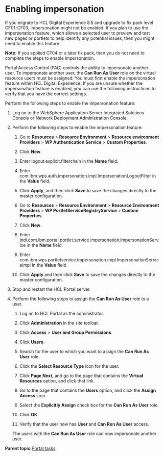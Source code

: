 # Enabling impersonation 

If you migrate to HCL Digital Experience 8.5 and upgrade to fix pack level CF01-CF03, impersonation might not be enabled. If you plan to use the impersonation feature, which allows a selected user to preview and test new pages or portlets to help identify any potential issues, then you might need to enable this feature.

**Note:** If you applied CF04 or a later fix pack, then you do not need to complete the steps to enable impersonation.

Portal Access Control \(PAC\) controls the ability to impersonate another user. To impersonate another user, the **Can Run As User** role on the virtual resource users must be assigned. You must first enable the impersonation feature within HCL Digital Experience. If you are unsure whether the impersonation feature is enabled, you can use the following instructions to verify that you have the correct settings.

Perform the following steps to enable the impersonation feature:

1.  Log on to the WebSphere Application Server Integrated Solutions Console or Network Deployment Administration Console.

2.  Perform the following steps to enable the impersonation feature:

    1.  Go to **Resources** \> **Resource Environment** \> **Resource environment Providers** \> **WP Authentication Service** \> **Custom Properties**.

    2.  Click **New**.

    3.  Enter logout.explicit.filterchain in the **Name** field.

    4.  Enter com.ibm.wps.auth.impersonation.impl.ImpersonationLogoutFilter in the **Value** field.

    5.  Click **Apply**, and then click **Save** to save the changes directly to the master configuration.

    6.  Go to **Resources** \> **Resource Environment** \> **Resource Environment Providers** \> **WP PortletServiceRegistryService** \> **Custom Properties**.

    7.  Click **New**.

    8.  Enter jndi.com.ibm.portal.portlet.service.impersonation.ImpersonationService in the **Name** field.

    9.  Enter com.ibm.wps.portletservice.impersonation.impl.ImpersonationServiceImpl in the **Value** field.

    10. Click **Apply** and then click **Save** to save the changes directly to the master configuration.

3.  Stop and restart the HCL Portal server.

4.  Perform the following steps to assign the **Can Run As User** role to a user.

    1.  Log on to HCL Portal as the administrator.

    2.  Click **Administration** in the site toolbar.

    3.  Click **Access** \> **User and Group Permissions**.

    4.  Click **Users**.

    5.  Search for the user to which you want to assign the **Can Run As User** role.

    6.  Click the **Select Resource Type** icon for the user.

    7.  Click **Page Next**, and go to the page that contains the **Virtual Resources** option, and click that link.

    8.  Go to the page that contains the **Users** option, and click the **Assign Access** icon.

    9.  Select the **Explicitly Assign** check box for the **Can Run As User** role.

    10. Click **OK**.

    11. Verify that the user now has **User** and **Can Run As User** access.

    The users with the **Can Run As User** role can now impersonate another user.


**Parent topic:**[Portal tasks ](../migrate/mig_post_portaltasks.md)

